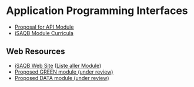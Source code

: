 # Application Programming Interfaces

- [Proposal for API Module](proposal.md)
- [iSAQB Module Curricula](iSAQB-modules/)

## Web Resources

- [iSAQB Web Site](https://www.isaqb.org/) ([Liste aller Module](https://www.isaqb.org/certifications/cpsa-certifications/cpsa-advanced-level/#modules))
- [Proposed GREEN module (under review)](https://github.com/isaqb-org/curriculum-green)
- [Proposed DATA module (under review)](https://github.com/isaqb-org/curriculum-data)
